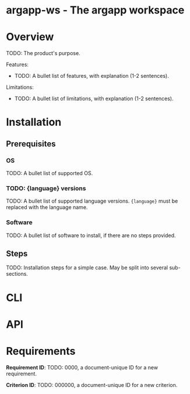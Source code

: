 # argapp-ws - The argapp workspace

# Overview

TODO: The product's purpose.

Features:
 * TODO: A bullet list of features, with explanation (1-2 sentences).

Limitations:
 * TODO: A bullet list of limitations, with explanation (1-2 sentences).

# Installation

## Prerequisites

### OS

TODO: A bullet list of supported OS.

### TODO: {language} versions

TODO: A bullet list of supported language versions. `{language}` must be replaced with the language name.

### Software

TODO: A bullet list of software to install, if there are no steps provided.

## Steps

TODO: Installation steps for a simple case. May be split into several sub-sections.

# CLI

# API

# Requirements

**Requirement ID**: TODO: 0000, a document-unique ID for a new requirement.

**Criterion ID**: TODO: 000000, a document-unique ID for a new criterion.
